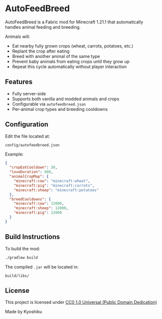 # AutoFeedBreed

AutoFeedBreed is a Fabric mod for Minecraft 1.21.1 that automatically handles animal feeding and breeding.

Animals will:
- Eat nearby fully grown crops (wheat, carrots, potatoes, etc.)
- Replant the crop after eating
- Breed with another animal of the same type
- Prevent baby animals from eating crops until they grow up
- Repeat this cycle automatically without player interaction

## Features

- Fully server-side
- Supports both vanilla and modded animals and crops
- Configurable via `autofeedbreed.json`
- Per-animal crop types and breeding cooldowns

## Configuration

Edit the file located at:

```
config/autofeedbreed.json
```

Example:
```json
{
  "cropEatCooldown": 30,
  "loveDuration": 600,
  "animalCropMap": {
    "minecraft:cow": "minecraft:wheat",
    "minecraft:pig": "minecraft:carrots",
    "minecraft:sheep": "minecraft:potatoes"
  },
  "breedCooldowns": {
    "minecraft:cow": 12000,
    "minecraft:sheep": 12000,
    "minecraft:pig": 12000
  }
}
```

## Build Instructions

To build the mod:

```bash
./gradlew build
```

The compiled `.jar` will be located in:

```
build/libs/
```

## License

This project is licensed under [CC0 1.0 Universal (Public Domain Dedication)](https://creativecommons.org/publicdomain/zero/1.0/)

Made by Kyoshiku
